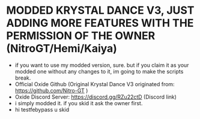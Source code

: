 # MODDED KRYSTAL DANCE V3, JUST ADDING MORE FEATURES WITH THE PERMISSION OF THE OWNER (NitroGT/Hemi/Kaiya)
- if you want to use my modded version, sure. but if you claim it as your modded one without any changes to it, im going to make the scripts break.
- Official Oxide Github (Original Krystal Dance V3 originated from: https://github.com/Nitro-GT ) 
- Oxide Discord Server: https://discord.gg/RZu22ctD (Discord link)
- i simply modded it. if you skid it ask the owner first.
- hi testfebypass u skid

